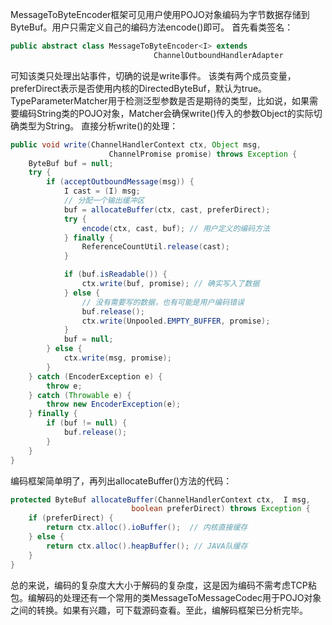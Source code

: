 
MessageToByteEncoder框架可见用户使用POJO对象编码为字节数据存储到ByteBuf。用户只需定义自己的编码方法encode()即可。
首先看类签名：
```java
public abstract class MessageToByteEncoder<I> extends 
                                ChannelOutboundHandlerAdapter
```
可知该类只处理出站事件，切确的说是write事件。
该类有两个成员变量，preferDirect表示是否使用内核的DirectedByteBuf，默认为true。TypeParameterMatcher用于检测泛型参数是否是期待的类型，比如说，如果需要编码String类的POJO对象，Matcher会确保write()传入的参数Object的实际切确类型为String。
直接分析write()的处理：
```java
public void write(ChannelHandlerContext ctx, Object msg, 
                      ChannelPromise promise) throws Exception {
    ByteBuf buf = null;
    try {
        if (acceptOutboundMessage(msg)) {
            I cast = (I) msg;
            // 分配一个输出缓冲区
            buf = allocateBuffer(ctx, cast, preferDirect);
            try {
                encode(ctx, cast, buf); // 用户定义的编码方法
            } finally {
                ReferenceCountUtil.release(cast);
            }

            if (buf.isReadable()) {
                ctx.write(buf, promise); // 确实写入了数据
            } else {
                // 没有需要写的数据，也有可能是用户编码错误
                buf.release();  
                ctx.write(Unpooled.EMPTY_BUFFER, promise);
            }
            buf = null;
        } else {
            ctx.write(msg, promise);
        }
    } catch (EncoderException e) {
        throw e;
    } catch (Throwable e) {
        throw new EncoderException(e);
    } finally {
        if (buf != null) {
            buf.release();
        }
    }
}
```
编码框架简单明了，再列出allocateBuffer()方法的代码：
```java
protected ByteBuf allocateBuffer(ChannelHandlerContext ctx,  I msg,
                           boolean preferDirect) throws Exception {
    if (preferDirect) {
        return ctx.alloc().ioBuffer();  // 内核直接缓存
    } else {
        return ctx.alloc().heapBuffer(); // JAVA队缓存
    }
}
```
总的来说，编码的复杂度大大小于解码的复杂度，这是因为编码不需考虑TCP粘包。编解码的处理还有一个常用的类MessageToMessageCodec用于POJO对象之间的转换。如果有兴趣，可下载源码查看。至此，编解码框架已分析完毕。

